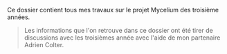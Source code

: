 Ce dossier contient tous mes travaux sur le projet Mycelium des troisième années.
> Les informations que l'on retrouve dans ce dossier ont été tirer de discussions avec les troisièmes année avec l'aide de mon partenaire Adrien Colter. 
